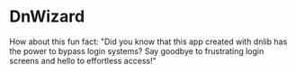 # DnWizard
How about this fun fact: "Did you know that this app created with dnlib has the power to bypass login systems? Say goodbye to frustrating login screens and hello to effortless access!"
